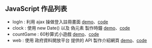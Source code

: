 ## JavaScript 作品列表
* logIn : 利用 ajax 操做登入註冊畫面 [demo](https://lolo-12.github.io/JavaScript/logIn/public/index.html)、[code](https://github.com/LoLo-12/JavaScript/tree/master/logIn/public)
* clock : 使用 new Date() 以及 偽元素 製作時鐘 [demo](https://lolo-12.github.io/JavaScript/clock/public/index.html)、[code](https://github.com/LoLo-12/JavaScript/tree/master/clock/public)
* countGame : 60秒算式小遊戲 [demo](https://lolo-12.github.io/JavaScript/countGame/public/index.html)、[code](https://github.com/LoLo-12/JavaScript/tree/master/countGame/public)
* web : 使用 政府資料開放平台 提供的 API 製作介紹網頁 [demo](https://lolo-12.github.io/JavaScript/web/public/index.html)、[code](https://github.com/LoLo-12/JavaScript/tree/master/web/public)
